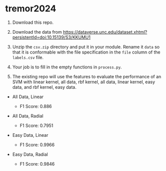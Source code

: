 # tremor2024

1. Download this repo.

1. Download the data from https://dataverse.unc.edu/dataset.xhtml?persistentId=doi:10.15139/S3/KKUMU1

1. Unzip the `csv.zip` directory and put it in your module. Rename it `data` so that it is conformable with the file specification in the `file` column of the `labels.csv` file.

1. Your job is to fill in the empty functions in `process.py`.

1. The existing repo will use the features to evaluate the performance of an SVM with linear kernel, all data, rbf kernel, all data, linear kernel, easy data, and rbf kernel, easy data.

- All Data, Linear
  - F1 Score: 0.886

- All Data, Radial
  - F1 Score: 0.7951

- Easy Data, Linear
  - F1 Score: 0.9966

- Easy Data, Radial
  - F1 Score: 0.9846

